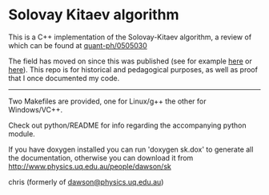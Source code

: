 # Solovay Kitaev algorithm
This is a C++ implementation of the Solovay-Kitaev algorithm, a review of which can be found at
[quant-ph/0505030](https://arxiv.org/abs/quant-ph/0505030)

The field has moved on since this was published (see for example [here](https://arxiv.org/abs/1510.03888) or [here](https://arxiv.org/abs/1403.2975)). This repo is for historical and pedagogical purposes, as well as proof that I once documented my code. 

---

Two Makefiles are provided, one for Linux/g++ the other for Windows/VC++. 

Check out python/README for info regarding the accompanying python module.

If you have doxygen installed you can run 'doxygen sk.dox' to generate all the documentation, otherwise you can download it from http://www.physics.uq.edu.au/people/dawson/sk

chris (formerly of dawson@physics.uq.edu.au)

